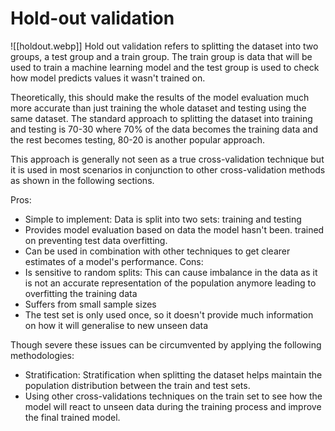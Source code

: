 # Hold-out validation
![[holdout.webp]]
Hold out validation refers to splitting the dataset into two groups, a test group and a train group. The train group is data that will be used to train a machine learning model and the test group is used to check how  model predicts values it wasn't trained on.  
  
Theoretically, this should make the results of the model evaluation much more accurate than just training the whole dataset and testing using the same dataset. The standard approach to splitting the dataset into training and testing is 70-30 where 70% of the data becomes the training data and the rest becomes testing, 80-20 is another popular approach.  
  
This approach is generally not seen as a true cross-validation technique but it is used in most scenarios in conjunction to other cross-validation methods as shown in the following sections.  
 
Pros:
- Simple to implement: Data is split into two sets: training and testing
- Provides model evaluation based on data the model hasn't been. trained on preventing test data overfitting.
- Can be used in combination with other techniques to get clearer estimates of a model's performance. 
Cons:
- Is sensitive to random splits: This can cause imbalance in the data as it is not an accurate representation of the population anymore leading to overfitting the training data
- Suffers from small sample sizes 
- The test set is only used once, so it doesn't provide much information  on how it will generalise to new unseen data

Though severe these issues can be circumvented by applying the following methodologies:
- Stratification: Stratification when splitting the dataset helps maintain the population distribution between the train and test sets. 
- Using other cross-validations techniques on the train set to see how the model will react to unseen data during the training process and improve the final trained model. 
